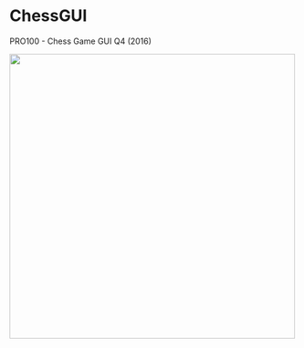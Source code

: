 # ChessGUI
PRO100 - Chess Game GUI Q4 (2016)

<img src="https://user-images.githubusercontent.com/6166095/36363695-390496cc-14fc-11e8-97c9-fb93ebfaa8b5.PNG" width="500">
